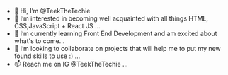- 👋 Hi, I’m @TeekTheTechie
- 👀 I’m interested in becoming well acquainted with all things HTML, CSS,JavaScript + React JS ...
- 🌱 I’m currently learning Front End Development and am excited about what's to come...
- 💞️ I’m looking to collaborate on projects that will help me to put my new found skills to use :) ...
- 📫 Reach me on IG @TeekTheTechie ...

<!---
TeekTheTechie/TeekTheTechie is a ✨ special ✨ repository because its `README.md` (this file) appears on your GitHub profile.
You can click the Preview link to take a look at your changes.
--->
